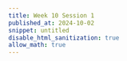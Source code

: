 ```yaml
---
title: Week 10 Session 1
published_at: 2024-10-02
snippet: untitled
disable_html_sanitization: true
allow_math: true
---
```


